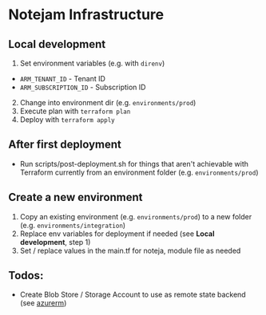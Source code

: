 # Notejam Infrastructure

## Local development
1. Set environment variables (e.g. with `direnv`)
  - `ARM_TENANT_ID` - Tenant ID
  - `ARM_SUBSCRIPTION_ID` - Subscription ID
2. Change into environment dir (e.g. `environments/prod`)
3. Execute plan with `terraform plan`
4. Deploy with `terraform apply`

## After first deployment
- Run scripts/post-deployment.sh for things that aren't achievable with Terraform currently from an environment folder (e.g. `environments/prod`)

## Create a new environment
1. Copy an existing environment (e.g. `environments/prod`) to a new folder (e.g. `environments/integration`)
2. Replace env variables for deployment if needed (see **Local development**, step 1)
3. Set / replace values in the main.tf for noteja, module file as needed

## Todos:
- Create Blob Store / Storage Account to use as remote state backend (see [azurerm](https://www.terraform.io/docs/backends/types/azurerm.html))